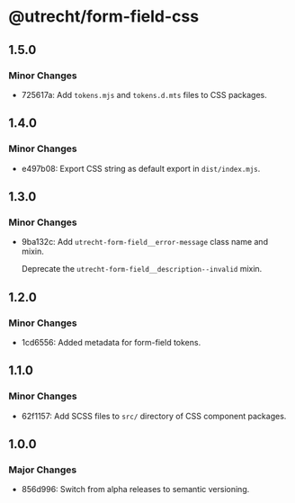 # @utrecht/form-field-css

## 1.5.0

### Minor Changes

- 725617a: Add `tokens.mjs` and `tokens.d.mts` files to CSS packages.

## 1.4.0

### Minor Changes

- e497b08: Export CSS string as default export in `dist/index.mjs`.

## 1.3.0

### Minor Changes

- 9ba132c: Add `utrecht-form-field__error-message` class name and mixin.

  Deprecate the `utrecht-form-field__description--invalid` mixin.

## 1.2.0

### Minor Changes

- 1cd6556: Added metadata for form-field tokens.

## 1.1.0

### Minor Changes

- 62f1157: Add SCSS files to `src/` directory of CSS component packages.

## 1.0.0

### Major Changes

- 856d996: Switch from alpha releases to semantic versioning.
